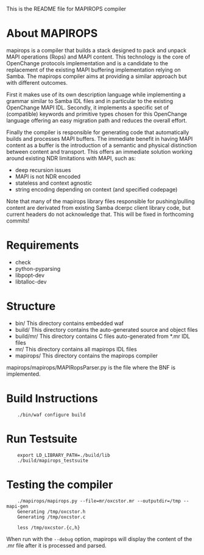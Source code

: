 This is the README file for MAPIROPS compiler


About MAPIROPS
==============

mapirops is a compiler that builds a stack designed to pack and unpack
MAPI operations (Rops) and MAPI content. This technology is the core
of OpenChange protocols implementation and is a candidate to the
replacement of the existing MAPI buffering implementation relying on
Samba. The mapirops compiler aims at providing a similar approach but
with different outcomes.

First it makes use of its own description language while implementing
a grammar similar to Samba IDL files and in particular to the existing
OpenChange MAPI IDL. Secondly, it implements a specific set of
(compatible) keywords and primitive types chosen for this OpenChange
language offering an easy migration path and reduces the overall
effort.

Finally the compiler is responsible for generating code that
automatically builds and processes MAPI buffers. The immediate benefit
in having MAPI content as a buffer is the introduction of a semantic
and physical distinction between content and transport. This offers an
immediate solution working around existing NDR limitations with MAPI,
such as:

- deep recursion issues
- MAPI is not NDR encoded
- stateless and context agnostic
- string encoding depending on context (and specified codepage)

Note that many of the mapirops library files responsible for
pushing/pulling content are derivated from existing Samba dcerpc client
library code, but current headers do not acknowledge that.  This will be
fixed in forthcoming commits!


Requirements
============

* check
* python-pyparsing
* libpopt-dev
* libtalloc-dev


Structure
=========

- bin/		This directory contains embedded waf
- build/	This directory contains the auto-generated source and object files
- build/mr/	This directory contains C files auto-generated from *.mr IDL files
- mr/		This directory contains all mapirops IDL files
- mapirops/	This directory contains the mapirops compiler

mapirops/mapirops/MAPIRopsParser.py is the file where the BNF is implemented.


Build Instructions
==================

        ./bin/waf configure build


Run Testsuite
=============

        export LD_LIBRARY_PATH=./build/lib
        ./build/mapirops_testsuite


Testing the compiler
====================

        ./mapirops/mapirops.py --file=mr/oxcstor.mr --outputdir=/tmp --mapi-gen
        Generating /tmp/oxcstor.h
        Generating /tmp/oxcstor.c

        less /tmp/oxcstor.{c,h}

When run with the `--debug` option, mapirops will display the content of
the .mr file after it is processed and parsed.

